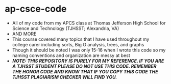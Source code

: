 # ap-csce-code
* All of my code from my APCS class at Thomas Jefferson High School for Science and Technology (TJHSST; Alexandria, VA)
* AND MORE
* This course covered many topics that I have used throughout my college carer including sorts, Big O analysis, trees, and graphs
* Though it should be noted I was only 15-16 when I wrote this code so my naming conventions and organization are messy at best
* ***NOTE: THIS REPOSITORY IS PURELY FOR MY REFERENCE. IF YOU ARE A TJHSST STUDENT PLEASE DO NOT USE THIS CODE. REMEMBER THE HONOR CODE AND KNOW THAT IF YOU COPY THIS CODE THE TJHSST PLAGIARISM CHECKER WILL FIND YOU.***
